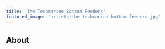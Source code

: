 ```yaml
---
title: 'The Techmarine Bottom Feeders'
featured_image: 'artists/the-techmarine-bottom-feeders.jpg'
---
```


## About


